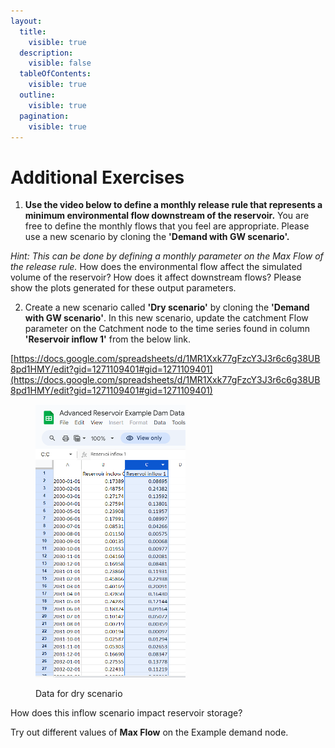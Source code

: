 ```yaml
---
layout:
  title:
    visible: true
  description:
    visible: false
  tableOfContents:
    visible: true
  outline:
    visible: true
  pagination:
    visible: true
---
```


# Additional Exercises

1. **Use the video below to define a monthly release rule that represents a minimum environmental flow downstream of the reservoir.** You are free to define the monthly flows that you feel are appropriate. Please use a new scenario by cloning the **'Demand with GW scenario'.**

&#x20;        _Hint: This can be done by defining a monthly parameter on the Max Flow of the release rule._ How does the environmental flow affect the simulated volume of the reservoir? How does it affect downstream flows? Please show the plots generated for these output parameters.

2. Create a new scenario called **'Dry scenario'** by cloning the **'Demand with GW scenario'**. In this new scenario, update the catchment Flow parameter on the Catchment node to the time series found in column **'Reservoir inflow 1'** from the below link.

[https://docs.google.com/spreadsheets/d/1MR1Xxk77gFzcY3J3r6c6g38UB8pd1HMY/edit?gid=1271109401#gid=1271109401](https://docs.google.com/spreadsheets/d/1MR1Xxk77gFzcY3J3r6c6g38UB8pd1HMY/edit?gid=1271109401#gid=1271109401)

<figure><img src="../../.gitbook/assets/image (243).png" alt="" width="240"><figcaption><p>Data for dry scenario</p></figcaption></figure>

How does this inflow scenario impact reservoir storage?&#x20;

Try out different values of **Max Flow** on the Example demand node.
